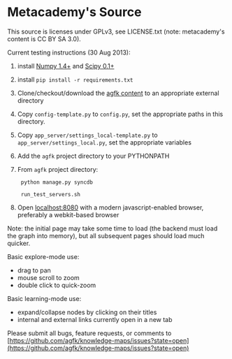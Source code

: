 Metacademy's Source
==============

This source is licenses under GPLv3, see LICENSE.txt (note: metacademy's content is CC BY SA 3.0).

                             
Current testing instructions (30 Aug 2013):

1. install [Numpy 1.4+](http://www.numpy.org/) and [Scipy 0.1+](http://scipy.org/)
2. install `pip install -r requirements.txt`
2. Clone/checkout/download the [agfk content](https://github.com/agfk/agfk-content) to an appropriate external directory 
3. Copy `config-template.py` to `config.py`, set the appropriate paths in this directory.
4. Copy `app_server/settings_local-template.py` to `app_server/settings_local.py`, set the appropriate variables
4. Add the `agfk` project directory to your PYTHONPATH
5. From `agfk` project directory:

        python manage.py syncdb

        run_test_servers.sh
        
6. Open [localhost:8080](http://localhost:8080) with a modern javascript-enabled browser, preferably a webkit-based browser

Note: the initial page may take some time to load (the backend must load the graph into memory), but all subsequent pages should load much quicker.

Basic explore-mode use:

- drag to pan	
- mouse scroll to zoom	
- double click to quick-zoom 

Basic learning-mode use:

- expand/collapse nodes by clicking on their titles
- internal and external links currently open in a new tab

Please submit all bugs, feature requests, or comments to [https://github.com/agfk/knowledge-maps/issues?state=open](https://github.com/agfk/knowledge-maps/issues?state=open)

